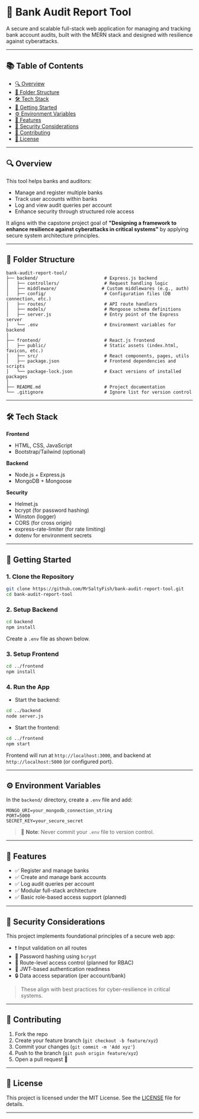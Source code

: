 # 💼 Bank Audit Report Tool

A secure and scalable full-stack web application for managing and tracking bank account audits, built with the MERN stack and designed with resilience against cyberattacks.

---

## 📚 Table of Contents

- [🔍 Overview](#-overview)
- [📁 Folder Structure](#-folder-structure)
- [🛠️ Tech Stack](#️-tech-stack)
- [🚀 Getting Started](#-getting-started)
- [⚙️ Environment Variables](#️-environment-variables)
- [📌 Features](#-features)
- [🧠 Security Considerations](#-security-considerations)
- [🤝 Contributing](#-contributing)
- [📄 License](#-license)

---

## 🔍 Overview

This tool helps banks and auditors:

- Manage and register multiple banks
- Track user accounts within banks
- Log and view audit queries per account
- Enhance security through structured role access

It aligns with the capstone project goal of **"Designing a framework to enhance resilience against cyberattacks in critical systems"** by applying secure system architecture principles.

---

## 📁 Folder Structure

```
bank-audit-report-tool/
├── backend/                         # Express.js backend
│   ├── controllers/                 # Request handling logic
│   ├── middleware/                 # Custom middlewares (e.g., auth)
│   ├── config/                      # Configuration files (DB connection, etc.)
│   ├── routes/                      # API route handlers
│   ├── models/                      # Mongoose schema definitions
│   ├── server.js                    # Entry point of the Express server
│   └── .env                         # Environment variables for backend
│
├── frontend/                        # React.js frontend
│   ├── public/                      # Static assets (index.html, favicon, etc.)
│   ├── src/                         # React components, pages, utils
│   ├── package.json                 # Frontend dependencies and scripts
│   └── package-lock.json            # Exact versions of installed packages
│
├── README.md                        # Project documentation
└── .gitignore                       # Ignore list for version control
```

---

## 🛠️ Tech Stack

**Frontend**

- HTML, CSS, JavaScript
- Bootstrap/Tailwind (optional)

**Backend**

- Node.js + Express.js
- MongoDB + Mongoose

**Security**

- Helmet.js
- bcrypt (for password hashing)
- Winston (logger)
- CORS (for cross origin)
- express-rate-limiter (for rate limiting)
- dotenv for environment secrets
---

## 🚀 Getting Started

### 1. Clone the Repository

```bash
git clone https://github.com/MrSaltyFish/bank-audit-report-tool.git
cd bank-audit-report-tool
```

### 2. Setup Backend

```bash
cd backend
npm install
```

Create a `.env` file as shown below.

### 3. Setup Frontend

```bash
cd ../frontend
npm install
```

### 4. Run the App

- Start the backend:

```bash
cd ../backend
node server.js
```

- Start the frontend:

```bash
cd ../frontend
npm start
```

Frontend will run at `http://localhost:3000`, and backend at `http://localhost:5000` (or configured port).

---

## ⚙️ Environment Variables

In the `backend/` directory, create a `.env` file and add:

```
MONGO_URI=your_mongodb_connection_string
PORT=5000
SECRET_KEY=your_secure_secret
```

> 🔐 **Note**: Never commit your `.env` file to version control.

---

## 📌 Features

- ✅ Register and manage banks
- ✅ Create and manage bank accounts
- ✅ Log audit queries per account
- ✅ Modular full-stack architecture
- ✅ Basic role-based access support (planned)

---

## 🧠 Security Considerations

This project implements foundational principles of a secure web app:

- ❗ Input validation on all routes
- 🔐 Password hashing using `bcrypt`
- 🯡 Route-level access control (planned for RBAC)
- 🚧 JWT-based authentication readiness
- 🔒 Data access separation (per account/bank)

> These align with best practices for cyber-resilience in critical systems.

---

## 🤝 Contributing

1. Fork the repo
2. Create your feature branch (`git checkout -b feature/xyz`)
3. Commit your changes (`git commit -m 'Add xyz'`)
4. Push to the branch (`git push origin feature/xyz`)
5. Open a pull request 🚀

---

## 📄 License

This project is licensed under the MIT License. See the [LICENSE](./LICENSE) file for details.

---
